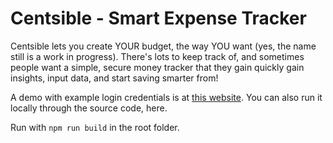 # Centsible - Smart Expense Tracker

Centsible lets you create YOUR budget, the way YOU want (yes, the name still is a work in progress). There's lots to keep track of, and sometimes people want a simple, secure money tracker that they gain quickly gain insights, input data, and start saving smarter from!

A demo with example login credentials is at [this website](https://hackgwinnett-72d44--centsible-spending-hc-w0v169ue.web.app). You can also run it locally through the source code, here.

Run with `npm run build` in the root folder.